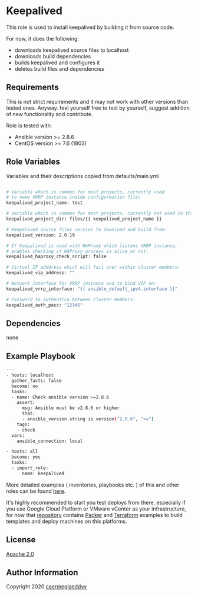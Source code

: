 Keepalived
=========

This role is used to install keepalived by building it from source code.

For now, it does the following:
- downloads keepalived source files to localhost
- downloads build dependencies
- builds keepalived and configures it
- deletes build files and dependencies


Requirements
------------

This is not strict requirements and it may not work with other versions than tested ones.
Anyway. feel yourself free to test by yourself, suggest addition of new functionality and contribute.

Role is tested with:
- Ansible version >= 2.8.6
- CentOS version >= 7.6 (1803)


Role Variables
--------------

Variables and their descriptions copied from defaults/main.yml

```bash

# Variable which is common for most projects, currently used
# to name VRRP instance inside configureation file:
keepalived_project_name: test

# Variable which is common for most projects, currently not used in this one:
keepalived_project_dir: files/{{ keepalived_project_name }}

# Keepalived source files version to download and build from:
keepalived_version: 2.0.19

# If keepalived is used with HAProxy which listens VRRP instance,
# enables checking if HAProxy process is alive or not:
keepalived_haproxy_check_script: false

# Virtual IP adddress which will fail over within cluster members:
keepalived_vip_address: ""

# Network interface for VRRP instance and to bind VIP on:
keepalived_vrrp_interface: "{{ ansible_default_ipv4.interface }}"

# Password to authentica between cluster members:
keepalived_auth_pass: "12345"

```


Dependencies
------------

none


Example Playbook
----------------

```bash
---
- hosts: localhost
  gather_facts: false
  become: no
  tasks:
  - name: Check ansible version >=2.8.6
    assert:
      msg: Ansible must be v2.8.6 or higher
      that:
      - ansible_version.string is version("2.8.6", ">=")
    tags:
    - check
  vars:
    ansible_connection: local

- hosts: all
  become: yes
  tasks:
  - import_role:
      name: keepalived

```

More detailed examples ( inventories, playbooks etc. ) of this and other roles can be found [here](https://github.com/caermeglaeddyv/examples/tree/dev/ansible).

It's highly recommended to start you test deploys from there, especially if you use Google Cloud Platform or VMware vCenter as your infrastructure, for now that [repository](https://github.com/caermeglaeddyv/examples) contains [Packer](https://github.com/caermeglaeddyv/examples/tree/dev/packer) and [Terraform](https://github.com/caermeglaeddyv/examples/tree/dev/terraform) examples to build templates and deploy machines on this platforms.


License
-------

[Apache 2.0](https://github.com/caermeglaeddyv/ansible-role-rear/blob/dev/LICENSE)


Author Information
------------------

Copyright 2020 [caermeglaeddyv](https://github.com/caermeglaeddyv)
